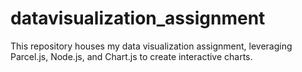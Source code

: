 # datavisualization_assignment
This repository houses my data visualization assignment, leveraging Parcel.js, Node.js, and Chart.js to create interactive charts.
